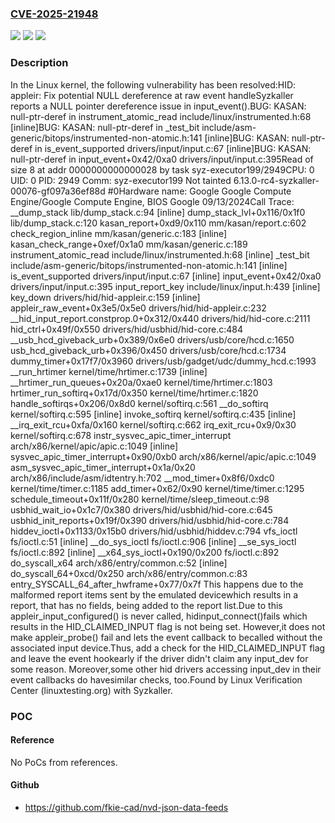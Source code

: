 ### [CVE-2025-21948](https://cve.mitre.org/cgi-bin/cvename.cgi?name=CVE-2025-21948)
![](https://img.shields.io/static/v1?label=Product&message=Linux&color=blue)
![](https://img.shields.io/static/v1?label=Version&message=9a4a5574ce427c364d81746fc7fb82d86b5f1a7e%3C%206db423b00940b05df2a1265d3c7eabafe9f1734c%20&color=brighgreen)
![](https://img.shields.io/static/v1?label=Vulnerability&message=n%2Fa&color=brighgreen)

### Description

In the Linux kernel, the following vulnerability has been resolved:HID: appleir: Fix potential NULL dereference at raw event handleSyzkaller reports a NULL pointer dereference issue in input_event().BUG: KASAN: null-ptr-deref in instrument_atomic_read include/linux/instrumented.h:68 [inline]BUG: KASAN: null-ptr-deref in _test_bit include/asm-generic/bitops/instrumented-non-atomic.h:141 [inline]BUG: KASAN: null-ptr-deref in is_event_supported drivers/input/input.c:67 [inline]BUG: KASAN: null-ptr-deref in input_event+0x42/0xa0 drivers/input/input.c:395Read of size 8 at addr 0000000000000028 by task syz-executor199/2949CPU: 0 UID: 0 PID: 2949 Comm: syz-executor199 Not tainted 6.13.0-rc4-syzkaller-00076-gf097a36ef88d #0Hardware name: Google Google Compute Engine/Google Compute Engine, BIOS Google 09/13/2024Call Trace: <IRQ> __dump_stack lib/dump_stack.c:94 [inline] dump_stack_lvl+0x116/0x1f0 lib/dump_stack.c:120 kasan_report+0xd9/0x110 mm/kasan/report.c:602 check_region_inline mm/kasan/generic.c:183 [inline] kasan_check_range+0xef/0x1a0 mm/kasan/generic.c:189 instrument_atomic_read include/linux/instrumented.h:68 [inline] _test_bit include/asm-generic/bitops/instrumented-non-atomic.h:141 [inline] is_event_supported drivers/input/input.c:67 [inline] input_event+0x42/0xa0 drivers/input/input.c:395 input_report_key include/linux/input.h:439 [inline] key_down drivers/hid/hid-appleir.c:159 [inline] appleir_raw_event+0x3e5/0x5e0 drivers/hid/hid-appleir.c:232 __hid_input_report.constprop.0+0x312/0x440 drivers/hid/hid-core.c:2111 hid_ctrl+0x49f/0x550 drivers/hid/usbhid/hid-core.c:484 __usb_hcd_giveback_urb+0x389/0x6e0 drivers/usb/core/hcd.c:1650 usb_hcd_giveback_urb+0x396/0x450 drivers/usb/core/hcd.c:1734 dummy_timer+0x17f7/0x3960 drivers/usb/gadget/udc/dummy_hcd.c:1993 __run_hrtimer kernel/time/hrtimer.c:1739 [inline] __hrtimer_run_queues+0x20a/0xae0 kernel/time/hrtimer.c:1803 hrtimer_run_softirq+0x17d/0x350 kernel/time/hrtimer.c:1820 handle_softirqs+0x206/0x8d0 kernel/softirq.c:561 __do_softirq kernel/softirq.c:595 [inline] invoke_softirq kernel/softirq.c:435 [inline] __irq_exit_rcu+0xfa/0x160 kernel/softirq.c:662 irq_exit_rcu+0x9/0x30 kernel/softirq.c:678 instr_sysvec_apic_timer_interrupt arch/x86/kernel/apic/apic.c:1049 [inline] sysvec_apic_timer_interrupt+0x90/0xb0 arch/x86/kernel/apic/apic.c:1049 </IRQ> <TASK> asm_sysvec_apic_timer_interrupt+0x1a/0x20 arch/x86/include/asm/idtentry.h:702 __mod_timer+0x8f6/0xdc0 kernel/time/timer.c:1185 add_timer+0x62/0x90 kernel/time/timer.c:1295 schedule_timeout+0x11f/0x280 kernel/time/sleep_timeout.c:98 usbhid_wait_io+0x1c7/0x380 drivers/hid/usbhid/hid-core.c:645 usbhid_init_reports+0x19f/0x390 drivers/hid/usbhid/hid-core.c:784 hiddev_ioctl+0x1133/0x15b0 drivers/hid/usbhid/hiddev.c:794 vfs_ioctl fs/ioctl.c:51 [inline] __do_sys_ioctl fs/ioctl.c:906 [inline] __se_sys_ioctl fs/ioctl.c:892 [inline] __x64_sys_ioctl+0x190/0x200 fs/ioctl.c:892 do_syscall_x64 arch/x86/entry/common.c:52 [inline] do_syscall_64+0xcd/0x250 arch/x86/entry/common.c:83 entry_SYSCALL_64_after_hwframe+0x77/0x7f </TASK>This happens due to the malformed report items sent by the emulated devicewhich results in a report, that has no fields, being added to the report list.Due to this appleir_input_configured() is never called, hidinput_connect()fails which results in the HID_CLAIMED_INPUT flag is not being set. However,it  does not make appleir_probe() fail and lets the event callback to becalled without the associated input device.Thus, add a check for the HID_CLAIMED_INPUT flag and leave the event hookearly if the driver didn't claim any input_dev for some reason. Moreover,some other hid drivers accessing input_dev in their event callbacks do havesimilar checks, too.Found by Linux Verification Center (linuxtesting.org) with Syzkaller.

### POC

#### Reference
No PoCs from references.

#### Github
- https://github.com/fkie-cad/nvd-json-data-feeds


